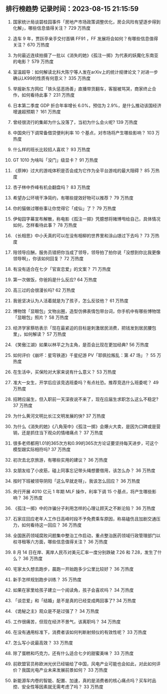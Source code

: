 
## 排行榜趋势 记录时间：2023-08-15 21:15:59
  
  1. 国家统计局谈碧桂园事件「房地产市场政策调整优化，房企风险有望逐步得到化解」，哪些信息值得关注？ 729 万热度
    
  2. 造车 9 年，贾跃亭亲手交付首辆 FF91 ，FF 发展将会如何？有哪些信息值得关注？ 670 万热度
    
  3. 为何最近连续拍摄了一批以《消失的她》《孤注一掷》为代表的妖魔化东南亚的电影？ 579 万热度
    
  4. 室温超导：如何解读北科大陈宁等人发在arXiv上的统计规律论文？对进一步确认LK99的性质有何意义？ 335 万热度
    
  5. 举报新东方网红「铁头惩恶扬善」直播带货翻车，客服被骂哭，商家终止合作，如何看待此事？ 231 万热度
    
  6. 日本第二季度 GDP 折合年率增长 6.0%，预估为 2.9%，是什么推动该国经济增速超预期？ 161 万热度
    
  7. 曾经很流行的集邮为什么没落了，当初为什么会火呢? 139 万热度
    
  8. 中国央行下调常备借贷便利利率 10 个基点，对市场将产生哪些影响？ 103 万热度
    
  9. 什么样的班长比较招人喜欢？ 93 万热度
    
  10. GT 1010 为啥叫「没门」级显卡？ 91 万热度
    
  11. 《原神》过大的游戏体积是否会成为它作为全平台游戏的最大阻碍？ 85 万热度
    
  12. 杏子林中乔峰有机会翻盘吗？ 83 万热度
    
  13. 希望办公环境干净简约，有哪些提效好物可以推荐？ 79 万热度
    
  14. 你的猫做过哪些事让你觉得它「成仙」了？ 79 万热度
    
  15. 伊甸园字幕宣布解散，称电影《孤注一掷》凭臆想将赌博甩给自己，具体情况如何，怎样看待此事？ 78 万热度
    
  16. 《长相思》中小夭真的可以在没有相柳的世界里和涂山璟过下去吗？ 73 万热度
    
  17. 陪领导应酬，服务员错把你当成了领导，领导拍了拍你说「没想到你比我更像领导啊」，你该如何回复？ 72 万热度
    
  18. 有没有适合在七夕「官宣恋爱」的文案？ 71 万热度
    
  19. 第一次做饭，你爸妈是什么反应? 64 万热度
    
  20. 高三过的会很漫长吗? 62 万热度
    
  21. 我爸坚决认为人活着就是为了孩子，怎么反驳他？ 61 万热度
    
  22. 博物馆「显眼包」文物出圈，造型仿佛表情包带台词，你手机中有哪些博物馆「显眼包」照片？ 58 万热度
    
  23. 经济学家蔡昉表示「现在最紧迫的目标是刺激居民消费，把钱发到居民腰包里」，如何解读？ 57 万热度
    
  24. 《笑傲江湖》如果以林平之为主角，是否会比现在更加经典? 56 万热度
    
  25. 如何评价《崩坏：星穹铁道》千星纪游 PV「耶佩拉叛乱：第 47 场」？ 55 万热度
    
  26. 在生活中，买保险对大家来说有什么意义？ 53 万热度
    
  27. 准大一女生，开学后应该竞选班委吗？有点社恐。推荐竞选什么班委呢？ 49 万热度
    
  28. 招聘应届生，但入职前一天深夜说不来了，现在应届生求职怎么这么不稳定? 37 万热度
    
  29. 为什么黄河文明比长江文明发展的快? 37 万热度
    
  30. 为什么《消失的她》《八角笼中》《孤注一掷》会爆火大卖，是因为口碑或是营销，还是抓住当下观众的情绪痛点？ 37 万热度
    
  31. 很多老师都用1.01的365次方和0.99的365次方论证要坚持每天进步，可这个模型跟实际相符吗? 37 万热度
    
  32. 初次去北京旅游，有哪些实用的建议？ 36 万热度
    
  33. 女朋友给了小皮筋，碰上同事忘记带头绳想要借用，该怎么办？ 36 万热度
    
  34. 按时下班被领导阴阳「这么早就走呀」，我该怎么回应？ 36 万热度
    
  35. 央行开展 4010 亿元 1 年期 MLF 操作，利率下调 15 个基点，将产生哪些影响？ 36 万热度
    
  36. 《孤注一掷》中的诈骗分子利用怎样的心理让顾天之不断沦陷？ 36 万热度
    
  37. 石家庄回应老年人工作日高峰时段不予免费乘车原因，称易磕伤且加剧交通压力，如何看待这一回应？ 36 万热度
    
  38. 全国医药领域腐败问题集中整治工作启动，重点整治医药领域行政管理部门以权寻租等六方面，哪些信息值得关注？ 36 万热度
    
  39. 8 月 14 日在岸、离岸人民币对美元汇率一度分别跌破 7.26 和 7.28，发生了什么？ 36 万热度
    
  40. 宅家太久想去跑步，晨跑一开始跑多少公里比较好？ 36 万热度
    
  41. 新手怎样规划跑步训练？ 35 万热度
    
  42. 如果在家里给孩子建立一个阅读角，孩子会喜欢吗？ 34 万热度
    
  43. 「谈恋爱」和「结婚」是不是真的已经变成两回事了? 34 万热度
    
  44. 《诡秘之主》观众是不是过强了？ 34 万热度
    
  45. 工作很痛苦，但现在经济不景气，该离职吗？ 34 万热度
    
  46. 在没有通用标准下，消费者该如何判断射频仪的有效性呢？ 33 万热度
    
  47. 怎么写小说最高效？ 33 万热度
    
  48. 除了蛋糕和巧克力，还有什么适合七夕的甜蜜美味？ 33 万热度
    
  49. 前欧盟官员称欧洲光伏已经输给了中国，风电产业可能也会如此，对此如何评价？我国光电产业未来发展前景如何？ 33 万热度
    
  50. 新能源车内卷的智能、配置、加速，真的是消费者的核心痛点吗？买车时品控、安全性等因素就无需考虑了吗？ 33 万热度
    